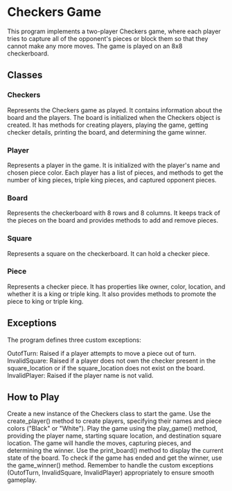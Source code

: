 # Checkers Game
This program implements a two-player Checkers game, where each player tries to capture all of the opponent's pieces or block them so that they cannot make any more moves. The game is played on an 8x8 checkerboard.

## Classes
### Checkers
Represents the Checkers game as played. It contains information about the board and the players. The board is initialized when the Checkers object is created. It has methods for creating players, playing the game, getting checker details, printing the board, and determining the game winner.

### Player
Represents a player in the game. It is initialized with the player's name and chosen piece color. Each player has a list of pieces, and methods to get the number of king pieces, triple king pieces, and captured opponent pieces.

### Board
Represents the checkerboard with 8 rows and 8 columns. It keeps track of the pieces on the board and provides methods to add and remove pieces.

### Square
Represents a square on the checkerboard. It can hold a checker piece.

### Piece
Represents a checker piece. It has properties like owner, color, location, and whether it is a king or triple king. It also provides methods to promote the piece to king or triple king.

## Exceptions
The program defines three custom exceptions:

OutofTurn: Raised if a player attempts to move a piece out of turn.
InvalidSquare: Raised if a player does not own the checker present in the square_location or if the square_location does not exist on the board.
InvalidPlayer: Raised if the player name is not valid.

## How to Play
Create a new instance of the Checkers class to start the game.
Use the create_player() method to create players, specifying their names and piece colors ("Black" or "White").
Play the game using the play_game() method, providing the player name, starting square location, and destination square location.
The game will handle the moves, capturing pieces, and determining the winner.
Use the print_board() method to display the current state of the board.
To check if the game has ended and get the winner, use the game_winner() method.
Remember to handle the custom exceptions (OutofTurn, InvalidSquare, InvalidPlayer) appropriately to ensure smooth gameplay.
